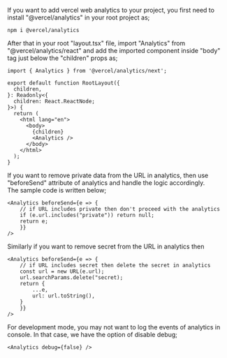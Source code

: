 If you want to add vercel web analytics to your project, you first need to install "@vercel/analytics" in your root project as;

```
npm i @vercel/analytics
```

After that in your root "layout.tsx" file, import "Analytics" from "@vercel/analytics/react" and add the imported component inside "body" tag just below the "children" props as;

```
import { Analytics } from '@vercel/analytics/next';

export default function RootLayout({
  children,
}: Readonly<{
  children: React.ReactNode;
}>) {
  return (
    <html lang="en">
      <body>
        {children}
        <Analytics />
      </body>
    </html>
  );
}
```

If you want to remove private data from the URL in analytics, then use "beforeSend" attribute of analytics and handle the logic accordingly.
<br> The sample code is written below;

```
<Analytics beforeSend={e => {
    // if URL includes private then don't proceed with the analytics
    if (e.url.includes("private")) return null;
    return e;   
    }} 
/>
```

Similarly if you want to remove secret from the URL in analytics then

```
<Analytics beforeSend={e => {
    // if URL includes secret then delete the secret in analytics
    const url = new URL(e.url);
    url.searchParams.delete("secret);
    return {
        ...e,
        url: url.toString(),
    }  
    }} 
/>
```

For development mode, you may not want to log the events of analytics in console. In that case, we have the option of disable debug;

```
<Analytics debug={false} />
```